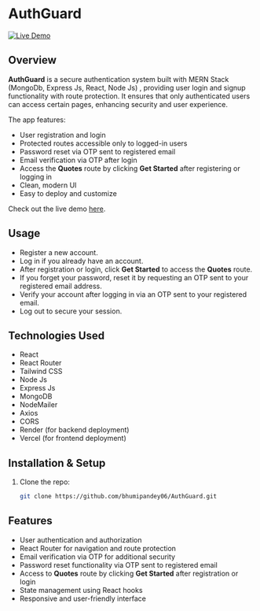 # AuthGuard

[![Live Demo](https://img.shields.io/badge/Live-Demo-blue)](https://auth-guard-three.vercel.app/)

## Overview

**AuthGuard** is a secure authentication system built with MERN Stack (MongoDb, Express Js, React, Node Js) , providing user login and signup functionality with route protection. It ensures that only authenticated users can access certain pages, enhancing security and user experience.

The app features:

- User registration and login
- Protected routes accessible only to logged-in users
- Password reset via OTP sent to registered email
- Email verification via OTP after login
- Access the **Quotes** route by clicking **Get Started** after registering or logging in
- Clean, modern UI
- Easy to deploy and customize

Check out the live demo [here](https://auth-guard-three.vercel.app/).

## Usage

- Register a new account.
- Log in if you already have an account.
- After registration or login, click **Get Started** to access the **Quotes** route.
- If you forget your password, reset it by requesting an OTP sent to your registered email address.
- Verify your account after logging in via an OTP sent to your registered email.
- Log out to secure your session.

## Technologies Used

- React
- React Router
- Tailwind CSS
- Node Js
- Express Js
- MongoDB
- NodeMailer
- Axios
- CORS
- Render (for backend deployment)
- Vercel (for frontend deployment)

## Installation & Setup

1. Clone the repo:
   ```bash
   git clone https://github.com/bhumipandey06/AuthGuard.git

## Features

- User authentication and authorization
- React Router for navigation and route protection
- Email verification via OTP for additional security
- Password reset functionality via OTP sent to registered email
- Access to **Quotes** route by clicking **Get Started** after registration or login
- State management using React hooks
- Responsive and user-friendly interface
